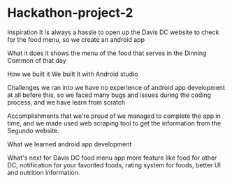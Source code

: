 # Hackathon-project-2
Inspiration It is always a hassle to open up the Davis DC website to check for the food menu, so we create an android app

What it does it shows the menu of the food that serves in the Dinning Common of that day

How we built it We built it with Android studio

Challenges we ran into we have no experience of android app development at all before this, so we faced many bugs and issues during the coding process, and we have learn from scratch

Accomplishments that we're proud of we managed to complete the app in time, and we made used web scraping tool to get the information from the Segundo website.

What we learned android app development

What's next for Davis DC food menu app more feature like food for other DC, notification for your favorited foods, rating system for foods, better UI and nutrition information.
